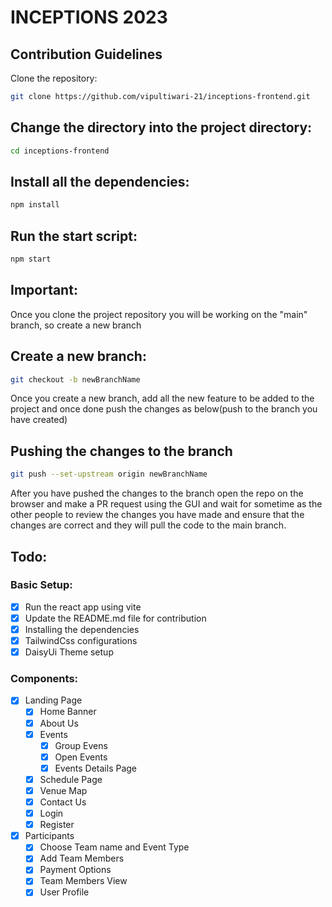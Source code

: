 # INCEPTIONS 2023

## Contribution Guidelines

Clone the repository:

```sh
git clone https://github.com/vipultiwari-21/inceptions-frontend.git
```

## Change the directory into the project directory:

```sh
cd inceptions-frontend
```

## Install all the dependencies:

```sh
npm install
```

## Run the start script:

```sh
npm start
```

## Important:

Once you clone the project repository you will be working on the "main" branch, so create a new branch

## Create a new branch:

```sh
git checkout -b newBranchName
```

Once you create a new branch, add all the new feature to be added to the project and once done push the changes as below(push to the branch you have created)

## Pushing the changes to the branch

```sh
git push --set-upstream origin newBranchName
```

After you have pushed the changes to the branch open the repo on the browser and make a PR request using the GUI and wait for sometime as the other people to review the changes you have made and ensure that the changes are correct and they will pull the code to the main branch.

## Todo:

### Basic Setup:

- [x] Run the react app using vite
- [x] Update the README.md file for contribution
- [x] Installing the dependencies
- [x] TailwindCss configurations
- [x] DaisyUi Theme setup

### Components:

- [x] Landing Page
  - [x] Home Banner
  - [x] About Us
  - [x] Events
    - [x] Group Evens
    - [x] Open Events 
    - [x] Events Details Page
  - [x] Schedule Page  
  - [x] Venue Map
  - [x] Contact Us
  - [x] Login
  - [x] Register

- [x] Participants
  - [x] Choose Team name and Event Type
  - [x] Add Team Members
  - [x] Payment Options
  - [x] Team Members View
  - [x] User Profile
